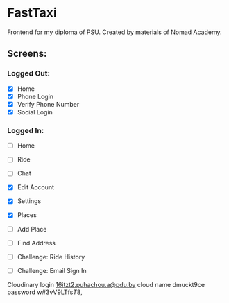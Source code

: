 # FastTaxi
Frontend for my diploma of PSU.
Created by materials of Nomad Academy.

## Screens:

### Logged Out:

- [x] Home
- [x] Phone Login
- [x] Verify Phone Number
- [x] Social Login

### Logged In:

- [ ] Home
- [ ] Ride
- [ ] Chat
- [x] Edit Account
- [x] Settings
- [x] Places
- [ ] Add Place
- [ ] Find Address
- [ ] Challenge: Ride History
- [ ] Challenge: Email Sign In


Cloudinary
login
16itzt2.puhachou.a@pdu.by
cloud name
dmuckt9ce
password
w#3vV9LTfs$T$8,